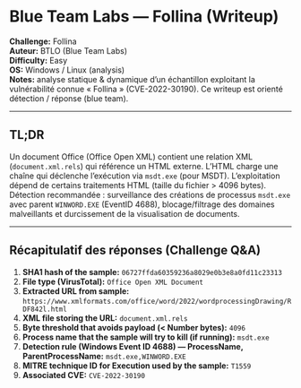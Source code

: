 # Blue Team Labs — Follina (Writeup)

**Challenge:** Follina  
**Auteur:** BTLO (Blue Team Labs)  
**Difficulty:** Easy  
**OS:** Windows / Linux (analysis)  
**Notes:** analyse statique & dynamique d’un échantillon exploitant la vulnérabilité connue « Follina » (CVE-2022-30190). Ce writeup est orienté détection / réponse (blue team).

---

## TL;DR
Un document Office (Office Open XML) contient une relation XML (`document.xml.rels`) qui référence un HTML externe. L’HTML charge une chaîne qui déclenche l’exécution via `msdt.exe` (pour MSDT). L’exploitation dépend de certains traitements HTML (taille du fichier > 4096 bytes). Détection recommandée : surveillance des créations de processus `msdt.exe` avec parent `WINWORD.EXE` (EventID 4688), blocage/filtrage des domaines malveillants et durcissement de la visualisation de documents.

---

## Récapitulatif des réponses (Challenge Q&A)
1. **SHA1 hash of the sample:** `06727ffda60359236a8029e0b3e8a0fd11c23313`  
2. **File type (VirusTotal):** `Office Open XML Document`  
3. **Extracted URL from sample:**  
   `https://www.xmlformats.com/office/word/2022/wordprocessingDrawing/RDF842l.html`  
4. **XML file storing the URL:** `document.xml.rels`  
5. **Byte threshold that avoids payload (< Number bytes):** `4096`  
6. **Process name that the sample will try to kill (if running):** `msdt.exe`  
7. **Detection rule (Windows Event ID 4688) — ProcessName, ParentProcessName:** `msdt.exe,WINWORD.EXE`  
8. **MITRE technique ID for Execution used by the sample:** `T1559`  
9. **Associated CVE:** `CVE-2022-30190`
